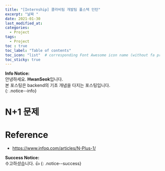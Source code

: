 ```yaml
---
title: "[Internship] 콜라비팀 개발팀 풀스텍 인턴"
excerpt: "날짜 "
date: 2021-01-30
last_modified_at: 
categories:
  - Project
tags:
  - Project 
toc : true
toc_label: "Table of contents"
toc_icon: "list"  # corresponding Font Awesome icon name (without fa prefix)
toc_sticky: true
---
```


**Info Notice:**  
안녕하세요. **HwanSeok**입니다.  
본 포스팅은 backend의 기초 개념을 다지는 포스팅입니다.  
{: .notice--info}

# N+1 문제



# Reference

- https://www.infoq.com/articles/N-Plus-1/

**Success Notice:**  
수고하셨습니다. :+1:
{: .notice--success}